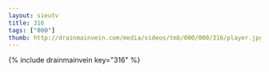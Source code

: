 ```yaml
--- 
layout: sieutv
title: 316
tags: ["000"]
thumb: http://drainmainvein.com/media/videos/tmb/000/000/316/player.jpg
---
```

{% include drainmainvein key="316" %} 
